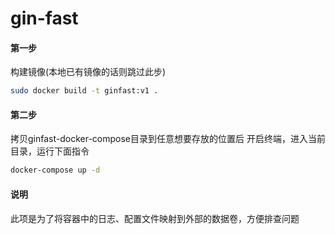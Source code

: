 # gin-fast

#### 第一步
构建镜像(本地已有镜像的话则跳过此步)
```bash
sudo docker build -t ginfast:v1 .
```

#### 第二步
拷贝ginfast-docker-compose目录到任意想要存放的位置后
开启终端，进入当前目录，运行下面指令
```bash
docker-compose up -d
```

#### 说明
此项是为了将容器中的日志、配置文件映射到外部的数据卷，方便排查问题
